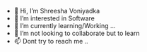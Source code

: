 - 👋 Hi, I’m Shreesha Voniyadka
- 👀 I’m interested in Software
- 🌱 I’m currently learning/Working ...
- 💞️ I’m not looking to collaborate but to learn
- 📫 Dont try to reach me ..

<!---
C1PH3R-D3CRiPT/C1PH3R-D3CRiPT is a ✨ special ✨ repository because its `README.md` (this file) appears on your GitHub profile.
You can click the Preview link to take a look at your changes.
--->
